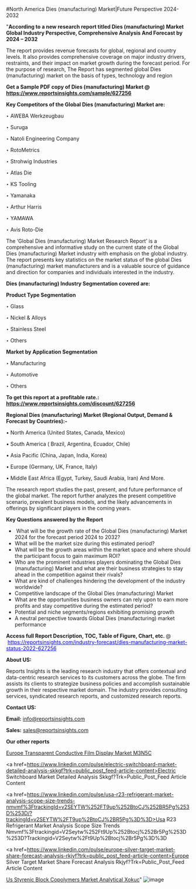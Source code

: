 #North America Dies (manufacturing) Market|Future Perspective 2024-2032

"<strong>According to a new research report titled Dies (manufacturing) Market Global Industry Perspective, Comprehensive Analysis And Forecast by 2024 – 2032</strong>

The report provides revenue forecasts for global, regional and country levels. It also provides comprehensive coverage on major industry drivers, restraints, and their impact on market growth during the forecast period. For the purpose of research, The Report has segmented global Dies (manufacturing) market on the basis of types, technology and region

<strong>Get a Sample PDF copy of Dies (manufacturing) Market </strong><strong>@<a href=https://www.reportsinsights.com/sample/627256 style=color:#0000ff;> https://www.reportsinsights.com/sample/627256</a></strong></font>

<strong>Key Competitors of the Global Dies (manufacturing) Market are:</strong>

‣ AWEBA Werkzeugbau

‣ Suruga

‣ Natoli Engineering Company

‣ RotoMetrics

‣ Strohwig Industries

‣ Atlas Die

‣ KS Tooling

‣ Yamanaka

‣ Arthur Harris

‣ YAMAWA

‣ Avis Roto-Die

The ‘Global Dies (manufacturing) Market Research Report’ is a comprehensive and informative study on the current state of the Global Dies (manufacturing) Market industry with emphasis on the global industry. The report presents key statistics on the market status of the global Dies (manufacturing) market manufacturers and is a valuable source of guidance and direction for companies and individuals interested in the industry.

<strong>Dies (manufacturing) Industry Segmentation covered are:</strong>

<strong>Product Type Segmentation</strong>

‣    Glass

‣ Nickel & Alloys

‣ Stainless Steel

‣ Others

<strong>Market by Application Segmentation</strong>

‣   Manufacturing

‣ Automotive

‣ Others

<strong>To get this report at a profitable rate.: <a href=https://www.reportsinsights.com/discount/627256 style=color:#0000ff;>https://www.reportsinsights.com/discount/627256</a></strong></font>

<strong>Regional Dies (manufacturing) Market (Regional Output, Demand &amp; Forecast by Countries):-</strong>

• North America (United States, Canada, Mexico)

• South America ( Brazil, Argentina, Ecuador, Chile)

• Asia Pacific (China, Japan, India, Korea)

• Europe (Germany, UK, France, Italy)

• Middle East Africa (Egypt, Turkey, Saudi Arabia, Iran) And More.

The research report studies the past, present, and future performance of the global market. The report further analyzes the present competitive scenario, prevalent business models, and the likely advancements in offerings by significant players in the coming years.

<strong>Key Questions answered by the Report</strong>
<ul>
  <li> What will be the growth rate of the Global Dies (manufacturing) Market 2024 for the forecast period 2024 to 2032?</li>
  <li>What will be the market size during this estimated period?</li>
  <li>What will be the growth areas within the market space and where should the participant focus to gain maximum ROI?</li>
  <li>Who are the prominent industries players dominating the Global Dies (manufacturing) Market and what are their business strategies to stay ahead in the competition against their rivals?</li>
  <li>What are kind of challenges hindering the development of the industry worldwide?</li>
  <li>Competitive landscape of the Global Dies (manufacturing) Market</li>
  <li>What are the opportunities business owners can rely upon to earn more profits and stay competitive during the estimated period?</li>
  <li>Potential and niche segments/regions exhibiting promising growth</li>
  <li>A neutral perspective towards Global Dies (manufacturing) market performance</li>
</ul>
<strong>Access full Report Description, TOC, Table of Figure, Chart, etc. </strong>@  <a href=https://reportsinsights.com/industry-forecast/dies-manufacturing-market-status-2022-627256 style=color:#0000ff;>https://reportsinsights.com/industry-forecast/dies-manufacturing-market-status-2022-627256</a></font>

<strong><strong>About US</strong>:</strong>

Reports Insights is the leading research industry that offers contextual and data-centric research services to its customers across the globe. The firm assists its clients to strategize business policies and accomplish sustainable growth in their respective market domain. The industry provides consulting services, syndicated research reports, and customized research reports.

<strong>Contact US:</strong>

<p class=""""><b>Email:</b> <a href=mailto:info@reportsinsights.com>info@reportsinsights.com</a></p>
<p class=""""><b>Sales:</b> <a href=mailto:sales@reportsinsights.com>sales@reportsinsights.com</a></p>

<strong>Our other reports</strong>

<a href=https://www.linkedin.com/pulse/europe-transparent-conductive-film-display-market-m3n5c/>Europe Transparent Conductive Film Display Market M3N5C</a>

<a href=https://www.linkedin.com/pulse/electric-switchboard-market-detailed-analysis-skkgf?trk=public_post_feed-article-content>Electric Switchboard Market Detailed Analysis Skkgf?Trk=Public_Post_Feed Article Content</a>

<a href=https://www.linkedin.com/pulse/usa-r23-refrigerant-market-analysis-scope-size-trends-nmvmf%3FtrackingId=v2SEYTW%252FT9up%252BtoCJ%252BR5Pg%253D%253D/?trackingId=v2SEYTW%2FT9up%2BtoCJ%2BR5Pg%3D%3D>Usa R23 Refrigerant Market Analysis Scope Size Trends Nmvmf%3Ftrackingid=V2Seytw%252Ft9Up%252Btocj%252Br5Pg%253D%253D?Trackingid=V2Seytw%2Ft9Up%2Btocj%2Br5Pg%3D%3D</a>

<a href=https://www.linkedin.com/pulse/europe-silver-target-market-share-forecast-analysis-rkjyf?trk=public_post_feed-article-content>Europe Silver Target Market Share Forecast Analysis Rkjyf?Trk=Public_Post_Feed Article Content</a>

<a href=https://www.linkedin.com/pulse/us-styrenic-block-copolymers-market-analytical-xokuc/>Us Styrenic Block Copolymers Market Analytical Xokuc</a>"
![image](https://github.com/aakesh123242/RIMarket/assets/158431203/e8279bea-24af-4536-abfb-1b678e174dc0)
